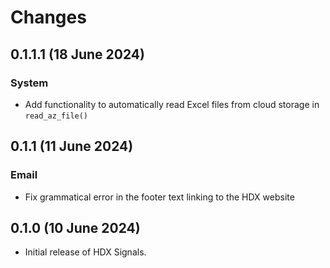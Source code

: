 # Changes

## 0.1.1.1 (18 June 2024)

### System
- Add functionality to automatically read Excel files from cloud storage in `read_az_file()`

## 0.1.1 (11 June 2024)

### Email
- Fix grammatical error in the footer text linking to the HDX website

## 0.1.0 (10 June 2024)

- Initial release of HDX Signals.
